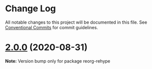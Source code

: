 # Change Log

All notable changes to this project will be documented in this file.
See [Conventional Commits](https://conventionalcommits.org) for commit guidelines.

# [2.0.0](https://github.com/orgapp/orgajs/tree/master/packages/reorg-rehype/compare/v2.0.0-next.4...v2.0.0) (2020-08-31)

**Note:** Version bump only for package reorg-rehype
